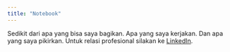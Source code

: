 ```yaml
---
title: "Notebook"
---
```

Sedikit dari apa yang bisa saya bagikan. Apa yang saya kerjakan. Dan apa yang saya pikirkan. Untuk relasi profesional silakan ke [LinkedIn](https://www.linkedin.com/in/andiherlan/).
